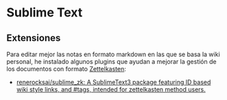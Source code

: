 # Sublime Text

## Extensiones

Para editar mejor las notas en formato markdown en las que se basa la wiki personal, he instalado algunos plugins que ayudan a mejorar la gestión de los documentos con formato [Zettelkasten](../../proyectos/productividad/metodo-zettelkasten.md):

* [renerocksai/sublime\_zk: A SublimeText3 package featuring ID based wiki style links, and \#tags, intended for zettelkasten method users.](https://github.com/renerocksai/sublime_zk)

